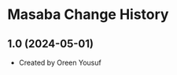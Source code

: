 Masaba Change History
====================

1.0 (2024-05-01)
----------------
* Created by Oreen Yousuf
